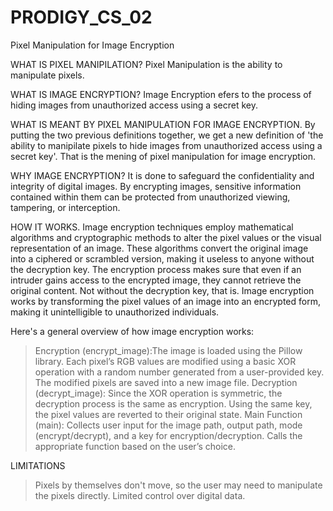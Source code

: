 # PRODIGY_CS_02
Pixel Manipulation for Image Encryption 

WHAT IS PIXEL MANIPILATION?
Pixel Manipulation is the ability to manipulate pixels. 

WHAT IS IMAGE ENCRYPTION?
Image Encryption efers to the process of hiding images from unauthorized access using a secret key.

WHAT IS MEANT BY PIXEL MANIPULATION FOR IMAGE ENCRYPTION.
By putting the two previous definitions together, we get a new definition of 'the ability to manipilate pixels to hide images from unauthorized access using a secret key'. That is the mening of pixel manipulation for image encryption.

WHY IMAGE ENCRYPTION?
It is done to safeguard the confidentiality and integrity of digital images. By encrypting images, sensitive information contained within them can be protected from unauthorized viewing, tampering, or interception.

HOW IT WORKS.
Image encryption techniques employ mathematical algorithms and cryptographic methods to alter the pixel values or the visual representation of an image. These algorithms convert the original image into a ciphered or scrambled version, making it useless to anyone without the  decryption key. The encryption process makes sure that even if an intruder gains access to the encrypted image, they cannot retrieve the original content. Not without the decryption key, that is. Image encryption works by transforming the pixel values of an image into an encrypted form, making it unintelligible to unauthorized individuals.

Here's a general overview of how image encryption works:
>Encryption (encrypt_image):The image is loaded using the Pillow library.
>Each pixel’s RGB values are modified using a basic XOR operation with a random number generated from a user-provided key.
>The modified pixels are saved into a new image file.
>Decryption (decrypt_image): Since the XOR operation is symmetric, the decryption process is the same as encryption. Using the same key, the pixel values are reverted to their original state.
>Main Function (main): Collects user input for the image path, output path, mode (encrypt/decrypt), and a key for encryption/decryption. Calls the appropriate function based on the user’s choice.


LIMITATIONS
>Pixels by themselves don't move, so the user may need to manipulate the pixels directly.
>Limited control over digital data.
